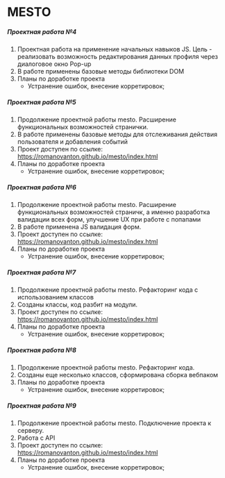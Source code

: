 # MESTO
##### _Проектная работа №4_

1. Проектная работа на применение начальных навыков JS. Цель - реализовать возможность редактирования данных профиля через диалоговое окно Pop-up
2. В работе применены базовые методы библиотеки DOM     
3. Планы по доработке проекта
   - Устранение ошибок, внесение корретировок;

##### _Проектная работа №5_
1. Продолжение проектной работы mesto. Расширение функциональных возможностей странички.
2. В работе применены базовые методы для отслеживания действия пользователя и добавления событий
3. Проект доступен по ссылке: https://romanovanton.github.io/mesto/index.html
4. Планы по доработке проекта
   - Устранение ошибок, внесение корретировок;

##### _Проектная работа №6_
1. Продолжение проектной работы mesto. Расширение функциональных возможностей страничк, а именно разработка валидации всех форм,
улучшение UX при работе с попапами
2. В работе применена JS валидация форм.
3. Проект доступен по ссылке: https://romanovanton.github.io/mesto/index.html
4. Планы по доработке проекта
   - Устранение ошибок, внесение корретировок;

##### _Проектная работа №7_
1. Продолжение проектной работы mesto. Рефакторинг кода с использованием классов
2. Созданы классы, код разбит на модули. 
3. Проект доступен по ссылке: https://romanovanton.github.io/mesto/index.html
4. Планы по доработке проекта
   - Устранение ошибок, внесение корретировок;

##### _Проектная работа №8_
1. Продолжение проектной работы mesto. Рефакторинг кода.
2. Созданы еще несколько классов, сформирована сборка вебпаком
3. Планы по доработке проекта
   - Устранение ошибок, внесение корретировок;

##### _Проектная работа №9_
1. Продолжение проектной работы mesto. Подключение проекта к серверу.
2. Работа с API
3. Проект доступен по ссылке: https://romanovanton.github.io/mesto/index.html
4. Планы по доработке проекта
   - Устранение ошибок, внесение корретировок;